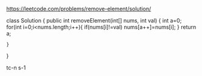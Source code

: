 https://leetcode.com/problems/remove-element/solution/


class Solution {
    public int removeElement(int[] nums, int val) {
        int a=0;
        for(int i=0;i<nums.length;i++){
            if(nums[i]!=val)
                nums[a++]=nums[i];
        }
        return a;
        
    }
}


tc-n
s-1
